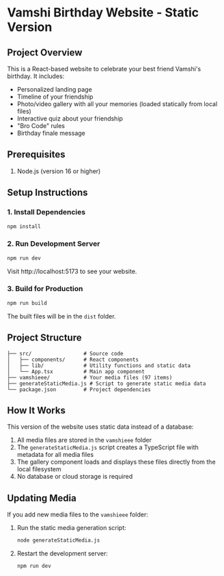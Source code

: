 # Vamshi Birthday Website - Static Version

## Project Overview

This is a React-based website to celebrate your best friend Vamshi's birthday. It includes:

- Personalized landing page
- Timeline of your friendship
- Photo/video gallery with all your memories (loaded statically from local files)
- Interactive quiz about your friendship
- "Bro Code" rules
- Birthday finale message

## Prerequisites

1. Node.js (version 16 or higher)

## Setup Instructions

### 1. Install Dependencies

```bash
npm install
```

### 2. Run Development Server

```bash
npm run dev
```

Visit http://localhost:5173 to see your website.

### 3. Build for Production

```bash
npm run build
```

The built files will be in the `dist` folder.

## Project Structure

```
├── src/                 # Source code
│   ├── components/      # React components
│   ├── lib/             # Utility functions and static data
│   └── App.tsx          # Main app component
├── vamshieee/           # Your media files (97 items)
├── generateStaticMedia.js # Script to generate static media data
└── package.json         # Project dependencies
```

## How It Works

This version of the website uses static data instead of a database:

1. All media files are stored in the `vamshieee` folder
2. The `generateStaticMedia.js` script creates a TypeScript file with metadata for all media files
3. The gallery component loads and displays these files directly from the local filesystem
4. No database or cloud storage is required

## Updating Media

If you add new media files to the `vamshieee` folder:

1. Run the static media generation script:
   ```bash
   node generateStaticMedia.js
   ```

2. Restart the development server:
   ```bash
   npm run dev
   ```